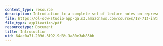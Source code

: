 ```yaml
---
content_type: resource
description: Introduction to a complete set of lecture notes on representation theory.
file: https://ol-ocw-studio-app-qa.s3.amazonaws.com/courses/18-712-introduction-to-representation-theory-fall-2010/64ac0a7f209d31929d393a80e3ab85bb_MIT18_712F10_intro.pdf
file_type: application/pdf
resourcetype: Document
title: Introduction
uid: 64ac0a7f-209d-3192-9d39-3a80e3ab85bb
---
```


